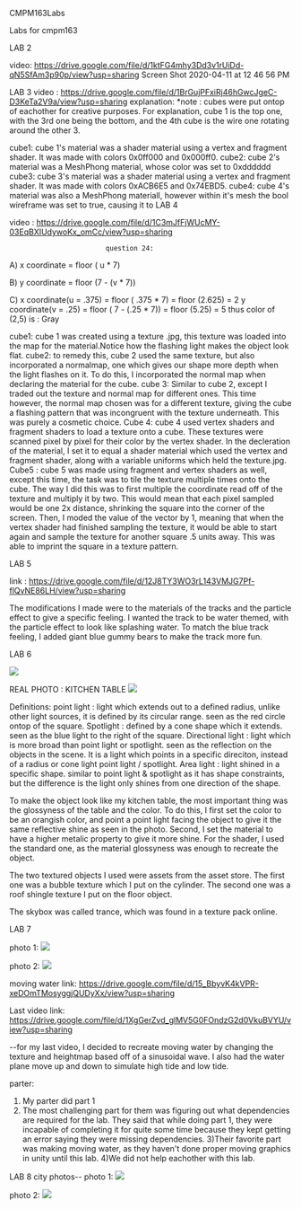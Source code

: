 CMPM163Labs

Labs for cmpm163

LAB 2

video: https://drive.google.com/file/d/1ktFG4mhy3Dd3v1rUiDd-qN5SfAm3p90p/view?usp=sharing Screen Shot 2020-04-11 at 12 46 56 PM

LAB 3 video : https://drive.google.com/file/d/1BrGujPFxiRj46hGwcJgeC-D3KeTa2V9a/view?usp=sharing explanation: *note : cubes were put ontop of eachother for creative purposes. For explanation, cube 1 is the top one, with the 3rd one being the bottom, and the 4th cube is the wire one rotating around the other 3.

cube1: cube 1's material was a shader material using a vertex and fragment shader. It was made with colors 0x0ff000 and 0x000ff0.
cube2: cube 2's material was a MeshPhong material, whose color was set to 0xdddddd
cube3: cube 3's material was a shader material using a vertex and fragment shader. It was made with colors 0xACB6E5 and 0x74EBD5.
cube4: cube 4's material was also a MeshPhong materiall, however within it's mesh the bool wireframe was set to true, causing it to 
LAB 4

video : https://drive.google.com/file/d/1C3mJfFjWUcMY-03EqBXIUdywoKx_omCc/view?usp=sharing

                            question 24:
A) x coordinate = floor ( u * 7)

B) y coordinate = floor (7 - (v * 7))

C) x coordinate(u = .375) = floor ( .375 * 7) = floor (2.625) = 2
y coordinate(v = .25) = floor ( 7 - (.25 * 7)) = floor (5.25) = 5
thus color of (2,5) is : Gray

cube1: cube 1 was created using a texture .jpg, this texture was loaded into the map for the material.Notice how the flashing light makes the object look flat.
cube2: to remedy this, cube 2 used the same texture, but also incorporated a normalmap, one which gives our shape more depth when the light flashes on it. To do this, I incorporated the normal map when declaring the material for the cube.
cube 3: Similar to cube 2, except I traded out the texture and normal map for different ones. This time however, the normal map chosen was for a different texture, giving the cube a flashing pattern that was incongruent with the texture underneath. This was purely a cosmetic choice.
Cube 4: cube 4 used vertex shaders and fragment shaders to load a texture onto a cube. These textures were scanned pixel by pixel for their color by the vertex shader. In the decleration of the material, I set it to equal a shader material which used the vertex and fragment shader, along with a variable uniforms which held the texture.jpg.
Cube5 : cube 5 was made using fragment and vertex shaders as well, except this time, the task was to tile the texture multiple times onto the cube. The way I did this was to first multiple the coordinate read off of the texture and multiply it by two. This would mean that each pixel sampled would be one 2x distance, shrinking the square into the corner of the screen. Then, I moded the value of the vector by 1, meaning that when the vertex shader had finished sampling the texture, it would be able to start again and sample the texture for another square .5 units away. This was able to imprint the square in a texture pattern. 


LAB 5

link : https://drive.google.com/file/d/12J8TY3WO3rL143VMJG7Pf-flQvNE86LH/view?usp=sharing

The modifications I made were to the materials of the tracks and the particle effect to give a specific feeling. I wanted the track to be water themed, with the particle effect to look like splashing water. To match the blue track feeling, I added giant blue gummy bears to make the track more fun.

LAB 6

![](/photos/lab6photo.png)


REAL PHOTO : KITCHEN TABLE
![](/photos/IMG_2901.jpeg)

Definitions:
point light : light which extends out to a defined radius, unlike other light sources, it is defined by its circular range. seen as the red circle ontop of the square.
Spotlight : defined by a cone shape which it extends. seen as the blue light to the right of the square.
Directional light : light which is more broad than point light or spotlight. seen as the reflection on the objects in the scene. It is a light which points in a specific direciton, instead of a radius or cone light point light / spotlight.
Area light : light shined in a specific shape. similar to point light & spotlight as it has shape constraints, but the difference is the light only shines from one direction of the shape.

To make the object look like my kitchen table, the most important thing was the glossyness of the table and the color. To do this, I first set the color to be an orangish color, and point a point light facing the object to give it the same reflective shine as seen in the photo. Second, I set the material to have a higher metalic property to give it more shine. For the shader, I used the standard one, as the material glossyness was enough to recreate the object.

The two textured objects I used were assets from the asset store. The first one was a bubble texture which I put on the cylinder. The second one was a roof shingle texture I put on the floor object.

The skybox was called trance, which was found in a texture pack online.

LAB 7

photo 1: ![](/photos/water.png)

photo 2: ![](/photos/hill1.png)

moving water link: https://drive.google.com/file/d/15_BbyvK4kVPR-xeDOmTMosyggjQUDyXx/view?usp=sharing

Last video link: https://drive.google.com/file/d/1XgGerZvd_glMV5G0FOndzG2d0VkuBVYU/view?usp=sharing

--for my last video, I decided to recreate moving water by changing the texture and heightmap based off of a sinusoidal wave. I also had the water plane move up and down to simulate high tide and low tide.

parter:
1) My parter did part 1
2) The most challenging part for them was figuring out what dependencies are required for the lab. They said that while doing part 1, they were incapable of completing it for quite some time because they kept getting an error saying they were missing dependencies.
3)Their favorite part was making moving water, as they haven't done proper moving graphics in unity until this lab.
4)We did not help eachother with this lab.


LAB 8 
city photos--
photo 1: ![](/photos/city1.png)

photo 2: ![](/photos/city2.png)
